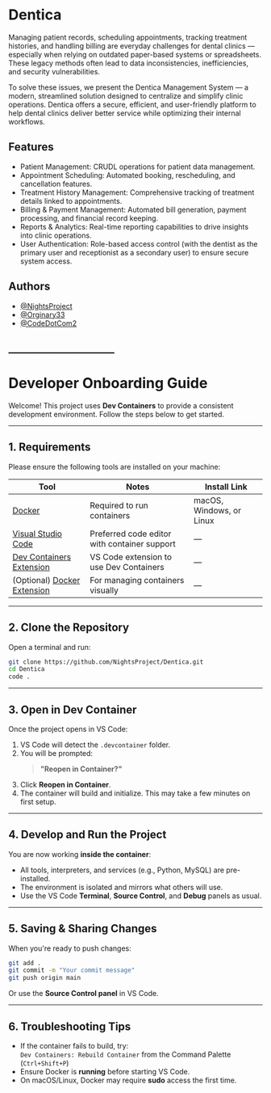 
# Dentica

Managing patient records, scheduling appointments, tracking treatment histories, and handling billing are everyday challenges for dental clinics — especially when relying on outdated paper-based systems or spreadsheets. These legacy methods often lead to data inconsistencies, inefficiencies, and security vulnerabilities.

To solve these issues, we present the Dentica Management System — a modern, streamlined solution designed to centralize and simplify clinic operations. Dentica offers a secure, efficient, and user-friendly platform to help dental clinics deliver better service while optimizing their internal workflows.


## Features

- Patient Management: CRUDL operations for patient data management.
- Appointment Scheduling: Automated booking, rescheduling, and cancellation features.
- Treatment History Management: Comprehensive tracking of treatment details linked to appointments.
- Billing & Payment Management: Automated bill generation, payment processing, and financial record keeping.
- Reports & Analytics: Real-time reporting capabilities to drive insights into clinic operations.
- User Authentication: Role-based access control (with the dentist as the primary user and receptionist as a secondary user) to ensure secure system access.



## Authors

- [@NightsProject](https://www.github.com/NightsProject)
- [@Orginary33](https://www.github.com/Ordinary33)
- [@CodeDotCom2](https://github.com/CodeDotcom2)


## _____________________

# Developer Onboarding Guide

Welcome! This project uses **Dev Containers** to provide a consistent development environment. Follow the steps below to get started.

---

## 1. Requirements

Please ensure the following tools are installed on your machine:

| Tool            | Notes                                               | Install Link                                  |
|------------------|------------------------------------------------------|------------------------------------------------|
| [Docker](https://docs.docker.com/get-docker/) | Required to run containers                    | macOS, Windows, or Linux |
| [Visual Studio Code](https://code.visualstudio.com/) | Preferred code editor with container support | — |
| [Dev Containers Extension](https://marketplace.visualstudio.com/items?itemName=ms-vscode-remote.remote-containers) | VS Code extension to use Dev Containers | — |
| (Optional) [Docker Extension](https://marketplace.visualstudio.com/items?itemName=ms-azuretools.vscode-docker) | For managing containers visually | — |

---

## 2. Clone the Repository

Open a terminal and run:

```bash
git clone https://github.com/NightsProject/Dentica.git
cd Dentica
code .
```

---

## 3. Open in Dev Container

Once the project opens in VS Code:

1. VS Code will detect the `.devcontainer` folder.
2. You will be prompted:  
   > **"Reopen in Container?"**
3. Click **Reopen in Container**.
4. The container will build and initialize. This may take a few minutes on first setup.

---

## 4. Develop and Run the Project

You are now working **inside the container**:

- All tools, interpreters, and services (e.g., Python, MySQL) are pre-installed.
- The environment is isolated and mirrors what others will use.
- Use the VS Code **Terminal**, **Source Control**, and **Debug** panels as usual.

---

## 5. Saving & Sharing Changes

When you're ready to push changes:

```bash
git add .
git commit -m "Your commit message"
git push origin main
```

Or use the **Source Control panel** in VS Code.

---

## 6. Troubleshooting Tips

- If the container fails to build, try:  
  `Dev Containers: Rebuild Container` from the Command Palette (`Ctrl+Shift+P`)
- Ensure Docker is **running** before starting VS Code.
- On macOS/Linux, Docker may require **sudo** access the first time.
